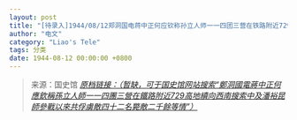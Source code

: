 ```yaml
---
layout: post
title: "[待录入]1944/08/12郑洞国电蒋中正何应钦称孙立人师一一四团三营在铁路附近729高地续向西南搜索中及潘裕昆师参战以来共俘虏敌四十二名毙敌二千余等情"
author: "电文"
category: "Liao's Tele"
tags: 分类
date: 1944-08-12 00:00:00 +0800
---
```

> 来源：国史馆 [*原档链接：（暂缺，可于国史馆网站搜索“鄭洞國電蔣中正何應欽稱孫立人師一一四團三營在鐵路附近729高地續向西南搜索中及潘裕昆師參戰以來共俘虜敵四十二名斃敵二千餘等情”）*]()
